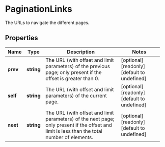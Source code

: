 # PaginationLinks

The URLs to navigate the different pages. 
## Properties
| Name | Type | Description | Notes |
| ------------ | ------------- | ------------- | ------------- |
| **prev** | **string** | The URL (with offset and limit parameters) of the previous page; only present if the offset is greater than 0.  | [optional] [readonly] [default to undefined] |
| **self** | **string** | The URL (with offset and limit parameters) of the current page.  | [optional] [readonly] [default to undefined] |
| **next** | **string** | The URL (with offset and limit parameters) of the next page; only present if the offset and limit is less than the total number of elements.  | [optional] [readonly] [default to undefined] |



